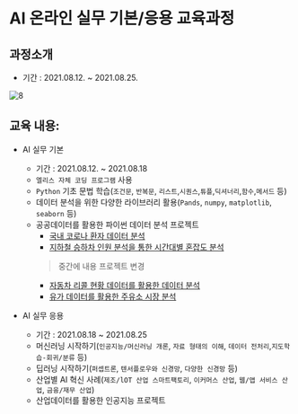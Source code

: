 # AI 온라인 실무 기본/응용 교육과정

## 과정소개

- 기간 : 2021.08.12. ~ 2021.08.25.

![8](https://user-images.githubusercontent.com/81011613/132113911-012eeadd-807c-4216-8404-1a959c5f5ab5.png)

## 교육 내용:

- AI 실무 기본
  - 기간 : 2021.08.12. ~ 2021.08.18
  - `엘리스 자체 코딩 프로그램` 사용
  - `Python` 기초 문법 학습(`조건문`, `반복문`, `리스트`,`시퀀스`,`튜플`,`딕셔너리`,`함수`,`메서드` 등)
  - 데이터 분석을 위한 다양한 라이브러리 활용(`Pands`, `numpy`, `matplotlib`, `seaborn` 등)
  - 공공데이터를 활용한 파이썬 데이터 분석 프로젝트
    - [국내 코로나 환자 데이터 분석](https://github.com/jeonghwan94/Education/blob/Data-Scientist/%EC%97%98%EB%A6%AC%EC%8A%A4/%EA%B3%B5%EA%B3%B5%EB%8D%B0%EC%9D%B4%ED%84%B0%EB%A5%BC%20%ED%99%9C%EC%9A%A9%ED%95%9C%20%ED%8C%8C%EC%9D%B4%EC%8D%AC%20%EB%B6%84%EC%84%9D%20%ED%94%84%EB%A1%9C%EC%A0%9D%ED%8A%B8/%5Bp1%5D_%EC%BD%94%EB%A1%9C%EB%82%98_%EB%8D%B0%EC%9D%B4%ED%84%B0_%EB%B6%84%EC%84%9D_%ED%94%84%EB%A1%9C%EC%A0%9D%ED%8A%B8.ipynb)
    - [지하철 승하차 인원 분석을 통한 시간대별 혼잡도 분석](https://github.com/jeonghwan94/Education/blob/Data-Scientist/%EC%97%98%EB%A6%AC%EC%8A%A4/%EA%B3%B5%EA%B3%B5%EB%8D%B0%EC%9D%B4%ED%84%B0%EB%A5%BC%20%ED%99%9C%EC%9A%A9%ED%95%9C%20%ED%8C%8C%EC%9D%B4%EC%8D%AC%20%EB%B6%84%EC%84%9D%20%ED%94%84%EB%A1%9C%EC%A0%9D%ED%8A%B8/%5Bp2%5D_%EC%A7%80%ED%95%98%EC%B2%A0_%EC%8A%B9%ED%95%98%EC%B0%A8_%EC%9D%B8%EC%9B%90_%EB%B6%84%EC%84%9D_%ED%94%84%EB%A1%9C%EC%A0%9D%ED%8A%B8.ipynb)
     >  중간에 내용 프로젝트 변경
     - [자동차 리콜 현황 데이터를 활용한 데이터 분석](https://github.com/jeonghwan94/Education/blob/Data-Scientist/%EC%97%98%EB%A6%AC%EC%8A%A4/%EA%B3%B5%EA%B3%B5%EB%8D%B0%EC%9D%B4%ED%84%B0%EB%A5%BC%20%ED%99%9C%EC%9A%A9%ED%95%9C%20%ED%8C%8C%EC%9D%B4%EC%8D%AC%20%EB%B6%84%EC%84%9D%20%ED%94%84%EB%A1%9C%EC%A0%9D%ED%8A%B8/%5Bp3%5D_%EC%9E%90%EB%8F%99%EC%B0%A8_%EB%A6%AC%EC%BD%9C_%EB%8D%B0%EC%9D%B4%ED%84%B0_%EB%B6%84%EC%84%9D_%ED%94%84%EB%A1%9C%EC%A0%9D%ED%8A%B8.ipynb)
    - [유가 데이터를 활용한 주유소 시장 분석](https://github.com/jeonghwan94/Education/blob/Data-Scientist/%EC%97%98%EB%A6%AC%EC%8A%A4/%EA%B3%B5%EA%B3%B5%EB%8D%B0%EC%9D%B4%ED%84%B0%EB%A5%BC%20%ED%99%9C%EC%9A%A9%ED%95%9C%20%ED%8C%8C%EC%9D%B4%EC%8D%AC%20%EB%B6%84%EC%84%9D%20%ED%94%84%EB%A1%9C%EC%A0%9D%ED%8A%B8/%5Bp4%5D_%EC%9C%A0%EA%B0%80_%EB%8D%B0%EC%9D%B4%ED%84%B0%EB%A5%BC_%ED%99%9C%EC%9A%A9%ED%95%9C_%EC%A3%BC%EC%9C%A0%EC%86%8C_%EC%8B%9C%EC%9E%A5%EB%B6%84%EC%84%9D.ipynb)
   
- AI 실무 응용
  - 기간 : 2021.08.18 ~ 2021.08.25
  - 머신러닝 시작하기(`인공지능/머신러닝 개론`, `자료 형태의 이해`, `데이터 전처리`,`지도학습-회귀/분류` 등)
  - 딥러닝 시작하기(`퍼셉트론`, `텐서플로우와 신경망`, `다양한 신경망` 등)
  - 산업별 AI 혁신 사례(`제조/lOT 산업 스마트팩토리`, `이커머스 산업`, `웹/앱 서비스 산업`, `금융/재무 산업`)
  - 산업데이터를 활용한 인공지능 프로젝트 
  

